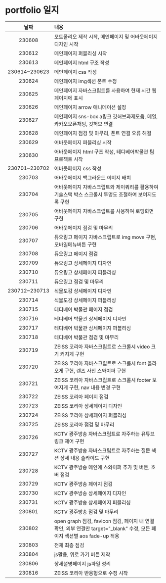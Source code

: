 # portfolio 일지

|     날짜      | 내용                                                                                                                       |
| :-----------: | :------------------------------------------------------------------------------------------------------------------------- |
|    230608     | 포트폴리오 제작 시작, 메인페이지 및 어바웃페이지 디자인 시작                                                               |
|    230612     | 메인페이지 퍼블리싱 시작                                                                                                   |
|    230613     | 메인페이지 html 구조 작성                                                                                                  |
| 230614~230623 | 메인페이지 css 작성                                                                                                        |
|    230624     | 메인페이지 img섹션 폰트 수정                                                                                               |
|    230625     | 메인페이지 자바스크립트를 사용하여 현재 시간 웹페이지에 표시                                                               |
|    230626     | 메인페이지 arrow 애니메이션 설정                                                                                           |
|    230627     | 메인페이지 sns-box a링크 깃허브과제모음, 메일, 카카오오픈채팅, 깃허브 연결                                                 |
|    230628     | 메인페이지 점검 및 마무리, 폰트 연결 오류 해결                                                                             |
|    230629     | 어바웃페이지 퍼블리싱 시작                                                                                                 |
|    230630     | 어바웃페이지 html 구조 작성, 테디베어박물관 팀 프로젝트 시작                                                               |
| 230701~230702 | 어바웃페이지 css 작성                                                                                                      |
|    230703     | 어바웃페이지 백그라운드 이미지 배치                                                                                        |
|    230704     | 어바웃페이지 자바스크립트와 제이쿼리를 활용하여 기술스택 박스 스크롤시 투명도 조절하여 보여지도록 구현                     |
|    230705     | 어바웃페이지 자바스크립트를 사용하여 로딩화면 구현                                                                         |
|    230706     | 어바웃페이지 점검 및 마무리                                                                                                |
|    230707     | 듀오링고 페이지 자바스크립트로 img move 구현, 모바일메뉴버튼 구현                                                          |
|    230708     | 듀오링고 페이지 점검                                                                                                       |
|    230709     | 듀오링고 상세페이지 디자인                                                                                                 |
|    230710     | 듀오링고 상세페이지 퍼블리싱                                                                                               |
|    230711     | 듀오링고 점검 및 마무리                                                                                                    |
| 230712~230713 | 식물도감 상세페이지 디자인                                                                                                 |
|    230714     | 식물도감 상세페이지 퍼블리싱                                                                                               |
|    230715     | 테디베어 박물관 페이지 점검                                                                                                |
|    230716     | 테디베어 박물관 상세페이지 디자인                                                                                          |
|    230717     | 테디베어 박물관 상세페이지 퍼블리싱                                                                                        |
|    230718     | 테디베어 박물관 점검 및 마무리                                                                                             |
|    230719     | ZEISS 코리아 자바스크립트로 스크롤시 video 크기 커지게 구현                                                                |
|    230720     | ZEISS 코리아 자바스크립트로 스크롤시 font 올라오게 구현, 렌즈 사진 스와이퍼 구현                                           |
|    230721     | ZEISS 코리아 자바스크립트로 스크롤시 footer 보여지게 구현, nav 내용 변경 구현                                              |
|    230722     | ZEISS 코리아 페이지 점검                                                                                                   |
|    230723     | ZEISS 코리아 상세페이지 디자인                                                                                             |
|    230724     | ZEISS 코리아 상세페이지 퍼블리싱                                                                                           |
|    230725     | ZEISS 코리아 점검 및 마무리                                                                                                |
|    230726     | KCTV 광주방송 자바스크립트로 자주하는 유튜브링크 제어 구현                                                                 |
|    230727     | KCTV 광주방송 자바스크립트로 자주하는 질문 섹션 상세 내용 슬라이드 구현                                                    |
|    230728     | KCTV 광주방송 메인에 스와이퍼 추가 및 버튼, 호버 점검                                                                      |
|    230729     | KCTV 광주방송 페이지 점검                                                                                                  |
|    230730     | KCTV 광주방송 상세페이지 디자인                                                                                            |
|    230731     | KCTV 광주방송 상세페이지 퍼블리싱                                                                                          |
|    230801     | KCTV 광주방송 점검 및 마무리                                                                                               |
|    230802     | open graph 점검, favicon 점검, 페이지 내 연결 확인, 외부 연결만 target="\_blank" 수정, 모든 페이지 섹션별 aos fade-up 적용 |
|    230803     | 전체 최종 점검                                                                                                             |
|    230804     | js활용, 위로 가기 버튼 제작                                                                                                |
|    230806     | 상세설명페이지 js파일 정리                                                                                                 |
|    230816     | ZEISS 코리아 반응형으로 수정 시작                                                                                          |

